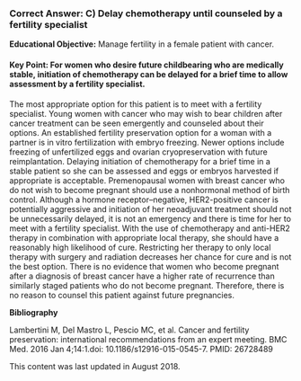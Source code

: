
### Correct Answer: C) Delay chemotherapy until counseled by a fertility specialist 

**Educational Objective:** Manage fertility in a female patient with cancer.

#### **Key Point:** For women who desire future childbearing who are medically stable, initiation of chemotherapy can be delayed for a brief time to allow assessment by a fertility specialist.

The most appropriate option for this patient is to meet with a fertility specialist. Young women with cancer who may wish to bear children after cancer treatment can be seen emergently and counseled about their options. An established fertility preservation option for a woman with a partner is in vitro fertilization with embryo freezing. Newer options include freezing of unfertilized eggs and ovarian cryopreservation with future reimplantation. Delaying initiation of chemotherapy for a brief time in a stable patient so she can be assessed and eggs or embryos harvested if appropriate is acceptable. Premenopausal women with breast cancer who do not wish to become pregnant should use a nonhormonal method of birth control.
Although a hormone receptor–negative, HER2-positive cancer is potentially aggressive and initiation of her neoadjuvant treatment should not be unnecessarily delayed, it is not an emergency and there is time for her to meet with a fertility specialist. With the use of chemotherapy and anti-HER2 therapy in combination with appropriate local therapy, she should have a reasonably high likelihood of cure. Restricting her therapy to only local therapy with surgery and radiation decreases her chance for cure and is not the best option.
There is no evidence that women who become pregnant after a diagnosis of breast cancer have a higher rate of recurrence than similarly staged patients who do not become pregnant. Therefore, there is no reason to counsel this patient against future pregnancies.

**Bibliography**

Lambertini M, Del Mastro L, Pescio MC, et al. Cancer and fertility preservation: international recommendations from an expert meeting. BMC Med. 2016 Jan 4;14:1.doi: 10.1186/s12916-015-0545-7. PMID: 26728489

This content was last updated in August 2018.